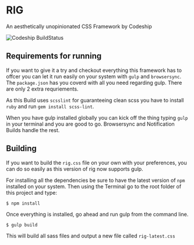 RIG
===
An aesthetically unopinionated CSS Framework by Codeship

![Codeship BuildStatus](https://codeship.com/projects/a62fd230-b042-0132-a853-0e5ba92aabbb/status?branch=master)

## Requirements for running

If you want to give it a try and checkout everything this framework has to offcer you can let it run easily on your system with `gulp` and `browsersync`.
The `package.json` has you coverd with all you need regarding gulp. There are only 2 extra requriements.

As this Build uses `scsslint` for guaranteeing clean scss you have to install `ruby` and run `gem install scss-lint`.

When you have gulp installed globally you can kick off the thing typing `gulp` in your terminal and you are good to go. Browsersync and Notification Builds handle the rest.


## Building

If you want to build the `rig.css` file on your own with your preferences, you can do so easily as this version of rig now supports gulp.

For installing all the dependencies be sure to have the latest version of `npm` installed on your system. Then using the Terminal go to the root folder of this project and type:

```
$ npm install
```

Once everything is installed, go ahead and run gulp from the command line.

```
$ gulp build
```

This will build all sass files and output a new file called `rig-latest.css`
